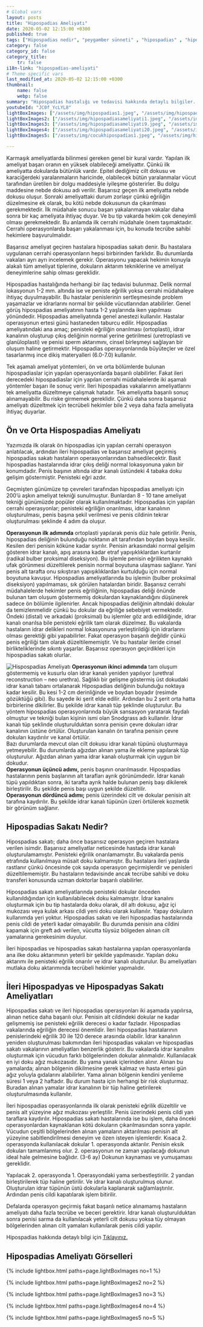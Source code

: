 ```yaml
---
# Global vars
layout: posts
title: "Hipospadias Ameliyatı"
date: 2020-05-02 12:15:00 +0300
published: true
tags: ["Hipospadias nedir", "peygamber sünneti" , "hipospadias" , "hipospadiasta eğrilik" , "hipospadias teşhis" , "hipospadias sünnet" , "hipospadias tip" , "hipospadias ameliyatı" , "hipospadias belirti" , "hipospadias tedavi" , "hipospadias çözüm" , "hipospadias sakatı" , "hipospadias sakatı ameliyatı" , "başarısız hipospadias ameliyatı" , "peygamber sünneti ameliyatı" , "peygamber sünneti tedavi" , "ileri hipospadias" ]
category: false
category_id: false
category_title:
    tr: false
i18n-link: "hipospadias-ameliyati"
# Theme specific vars
last_modified_at: 2020-05-02 12:15:00 +0300
thumbnail:
    name: false
    webp: false
summary: "Hipospadias hastalığı ve tedavisi hakkında detaylı bilgiler... , Hipospadias nedir? ,  Hipospadias sakatı hastalarının tedavisi? , Hipospadias eğriliğinin sebebi, Hipospadias olmadığı halde peniste eğrilik olur mu? , Hipospadis teşhisi nasıl konur? , Hipospadiaslı çocuklar sünnet olmalı mı?, Hipospadias ameliyatı nasıl yapılır?"
youtubeId: "JC0f_YcLYL8"
lightBoxImages: ["/assets/img/hipospadias1.jpeg", "/assets/img/hipospadias2.jpeg", "/assets/img/hipospadias3.jpeg", "/assets/img/hipospadias4.jpeg", "/assets/img/hipospadias5.jpeg", "/assets/img/hipospadias6.jpeg", "/assets/img/hipospadias7.jpeg"]
lightBoxImages2: ["/assets/img/hipospadiasameliyati1.jpeg", "/assets/img/hipospadiasameliyati2.jpeg", "/assets/img/hipospadiasameliyati3.jpeg", "/assets/img/hipospadiasameliyati4.jpeg", "/assets/img/hipospadiasameliyati5.jpeg", "/assets/img/hipospadiasameliyati6.jpeg", "/assets/img/hipospadiasameliyati7.jpeg", "/assets/img/hipospadiasameliyati8.jpeg"]
lightBoxImages3: ["/assets/img/hipospadiasameliyati9.jpeg", "/assets/img/hipospadiasameliyati10.jpeg", "/assets/img/hipospadiasameliyati11.jpeg", "/assets/img/hipospadiasameliyati12.jpeg", "/assets/img/hipospadiasameliyati13.jpeg", "/assets/img/hipospadiasameliyati14.jpeg", "/assets/img/hipospadiasameliyati15.jpeg", "/assets/img/hipospadiasameliyati16.jpeg", "/assets/img/hipospadiasameliyati17.jpeg", "/assets/img/hipospadiasameliyati18.jpeg", "/assets/img/hipospadiasameliyati19.jpeg"]
lightBoxImages4: ["/assets/img/hipospadiasameliyati20.jpeg", "/assets/img/hipospadiasameliyati21.jpeg", "/assets/img/hipospadiasameliyati22.jpeg", "/assets/img/hipospadiasameliyati23.jpeg", "/assets/img/hipospadiasameliyati24.jpeg", "/assets/img/hipospadiasameliyati25.jpeg", "/assets/img/hipospadiasameliyati26.jpeg", "/assets/img/hipospadiasameliyati27.jpeg"]
lightBoxImages5: ["/assets/img/cocukhipospadias1.jpeg", "/assets/img/hipospadiasameliyati29.jpeg"]

---
```


Karmaşık ameliyatlarda bilinmesi gereken genel bir kural vardır. Yapılan ilk ameliyat başarı oranın en yüksek olabileceği ameliyattır. Çünkü ilk ameliyatta dokularda bütünlük vardır. Epitel dediğimiz cilt dokusu ve karaciğerdeki yaralanmaların haricinde, olabilecek bütün yaralanmalar vücut  tarafından üretilen bir dolgu maddesiyle iyileşme gösterirler. Bu dolgu maddesine nebde dokusu adı verilir. Başarısız geçen ilk ameliyatta nebde dokusu oluşur. Sonraki ameliyattaki durum zorlaşır çünkü eğriliğin düzelmesine ek olarak, bu kötü nebde dokusunun da çıkarılması gerekmektedir. İlk müdahale sonucu başarı yakalanmayan vakalar daha sonra bir kaç ameliyata ihtiyaç duyar. Ve bu tip vakarda hekim çok deneyimli olması gerekmektedir. Bu anlamda ilk cerrahi müdahale önem taşımaktadır. Cerrahi operasyonlarda başarı yakalanması için, bu konuda tecrübe sahibi hekimlere başvurulmalıdır.

Başarısız ameliyat geçiren hastalara hipospadias sakatı denir. Bu hastalara uygulanan cerrahi operasyonların hepsi birbirinden farklıdır. Bu durumlarda vakaları ayrı ayrı incelemek gerekir. Operasyonu yapacak hekimin konuyla alakalı tüm ameliyat tiplerine, dokuların aktarım tekniklerine ve ameliyat deneyimlerine sahip olması gereklidir.

Hipospadias hastalığında herhangi bir ilaç tedavisi bulunmaz. Delik normal lokasyonun 1-2 mm. altında ise ve peniste eğrilik yoksa cerrahi müdahaleye ihtiyaç duyulmayabilir. Bu hastalar penislerinin sertleşmesinde problem yaşamazlar ve idrarlarını normal bir şekilde vücutlarından atabilirler. Genel görüş hipospadias ameliyatının hasta 1-2 yaşlarında iken yapılması yönündedir. Hipospadias ameliyatında genel anestezi kullanılır. Hastalar operasyonun ertesi günü hastaneden taburcu edilir. Hipospadias ameliyatındaki ana amaç; penisteki eğriliğin onarılması (ortoplasti), idrar kanalının oluşturup çıkış deliğinin normal yerine getirilmesi (uretroplasti ve glanüloplasti) ve penisi sperm aktarımını, cinsel birleşmeyi sağlayan bir oluşum haline getirmektir. Hipospadias operasyonlarında büyüteçler ve özel tasarlanmış ince dikiş materyalleri (6.0-7.0) kullanılır.

Tek aşamalı ameliyat yöntemleri, ön ve orta bölümlerde bulunan hipospadiaslar için yapılan operasyonlarda başarılı olabilirler. Fakat ileri derecedeki hipospadiaslar için yapılan cerrahi müdahalelerde iki aşamalı yöntemler başarı ile sonuç verir. İleri hipospadias vakalarının ameliyatlarını tek ameliyatta düzeltmeye çalışmak hatadır. Tek ameliyatta başarılı sonuç alınamayabilir. Bu riske girmemek gereklidir. Çünkü daha sonra başarısız ameliyatı düzeltmek için tecrübeli hekimler bile 2 veya daha fazla ameliyata ihtiyaç duyarlar.

## Ön ve Orta Hispospadias Ameliyatı

Yazımızda ilk olarak ön hipospadias için yapılan cerrahi operasyon anlatılacak, ardından ileri hipospadias ve başarısız ameliyat geçirmiş hipospadias sakatı hastaların operasyonlarından bahsedilecektir. Basit hipospadias hastalarında idrar çıkış deliği normal lokasyonuna yakın bir konumdadır. Penis başının altında idrar kanalı üstündeki 4 tabaka doku gelişim göstermiştir. Penisteki eğri azdır.

Geçmişten günümüze tıp çevreleri tarafından hipospadias ameliyatı için 200’ü aşkın ameliyat tekniği sunulmuştur. Bunlardan 8 - 10 tane ameliyat tekniği günümüzde popüler olarak kullanılmaktadır. Hipospadias için yapılan cerrahi operasyonlar; penisteki eğriliğin onarılması, idrar kanalının oluşturulması, penis başına şekil verilmesi ve penis cildinin tekrar oluşturulması şeklinde 4 adım da oluşur.

**Operasyonun ilk adımında** ortoplasti yapılarak penis düz hale getirilir. Penis, hipospadias deliğinin bulunduğu noktanın alt tarafından boydan boya kesilir. Kesilen deri penisin köküne kadar sıyrılır. Penisin arkasındaki normal gelişim gösteren idrar kanalı, apış arasına kadar etraf yapışıklıklardan kurtarılır (radikal bulber proksimal diseksiyon). Bu işlemle penisin eğrilikten kaynaklı ufak görünmesi düzeltilerek penisin normal boyutuna ulaşması sağlanır. Yani penis alt tarafta onu sıkıştıran yapışıklıklardan kurtulduğu için normal boyutuna kavuşur. Hipospadias ameliyatlarında bu işlemin (bulber proksimal diseksiyon) yapılmaması, sık görülen hatalardan biridir. Başarısız cerrahi müdahalelerde hekimler penis eğriliğinin, hipospadias deliği önünde bulunan tam oluşum göstermemiş dokulardan kaynaklandığını düşünerek sadece ön bölümle ilgilenirler. Ancak hipospadias deliğinin altındaki dokular da temizlenmelidir çünkü bu dokular da eğriliğe sebebiyet vermektedir. Öndeki (distal)  ve arkadaki (proksimal) bu işlemler göz ardı edildiğinde, idrar kanalı onarılsa bile penisteki eğrilik tam olarak düzelmez. Bu vakalarda hastaların idrar delikleri normal lokasyonuna yerleştirildiği için idrarlarını olması gerektiği gibi yapabilirler. Fakat operasyon başarılı değildir çünkü penis eğriliği tam olarak düzeltilememiştir. Ve bu hastalar ileride cinsel birlikteliklerinde sıkıntı yaşarlar. Başarısız operasyon geçirdikleri için hipospadias sakatı olurlar.

![Hispospadias Ameliyatı](/assets/img/hipospadiasameliyati.jpeg)
**Operasyonun ikinci adımında** tam oluşum göstermemiş ve kusurlu olan idrar kanalı yeniden yapılıyor (urethral reconstruction – neo urethra). Sağlıklı bir gelişme göstermiş üst dokudaki idrar kanalı tabanı ortalanarak Hipospadias deliğinin bulunduğu noktaya kadar kesilir. Bu kesi 1-2 cm derinliğinde ve boydan boyadır (resimde gözüktüğü gibi). Bu sayede iki şerit elde edilir. Ardından bu 2 şerit orta hatta birbirlerine dikilirler. Bu şekilde idrar kanalı tüp şeklinde oluşturulur. Bu yöntem hipospadias operasyonlarında büyük sansasyon yaratarak faydalı olmuştur ve tekniği bulan kişinin ismi olan Snodgrass adı kullanılır. İdrar kanalı tüp şeklinde oluşturulduktan sonra penisin çevre dokuları idrar kanalının üstüne örtülür. Oluşturulan kanalın ön tarafına penisin çevre dokuları kaydırılır ve kanal örtülür.  
Bazı durumlarda mevcut olan cilt dokusu idrar kanalı tüpünü oluşturmaya yetmeyebilir. Bu durumlarda ağızdan alınan yama ile ekleme yapılarak tüp oluşturulur. Ağızdan alınan yama idrar kanalı oluşturmak için uygun bir dokudur.  
**Operasyonun üçüncü adımı,** penis başının onarılmasıdır. Hipospadias hastalarının penis başlarının alt tarafları ayrık görünümdedir. İdrar kanalı tüpü yapıldıktan sonra, iki tarafta ayrık halde bulunan peniş başı dikilerek birleştirilir. Bu şekilde penis başı uygun şekilde düzeltilir.  
**Operasyonun dördüncü adımı;** penis üzerindeki cilt ve dokular penisin alt tarafına kaydırılır. Bu şekilde idrar kanalı tüpünün üzeri örtülerek kozmetik bir görünüm sağlanır.

## Hipospadias Sakatı Nedir?

Hipospadias sakatı; daha önce başarısız operasyon geçiren hastalara verilen isimdir. Başarısız ameliyatlar neticesinde hastada idrar kanalı oluşturulamamıştır. Penisteki eğrilik onarılamamıştır. Bu vakalarda penis etrafında kullanılmaya müsait doku kalmamıştır. Bu hastalara ileri yaşlarda rastlanır çünkü öncesinde çok sayıda operasyon geçirmişlerdir ve penisleri düzeltilememiştir. Bu hastaların tedavisinde ancak tecrübe sahibi ve doku transferi konusunda uzman doktorlar başarılı olabilirler.

Hipospadias sakatı ameliyatlarında penisteki dokular önceden kullanıldığından için kullanılabilecek doku kalmamıştır. İdrar kanalını oluşturmak için bu tip hastalarda doku olarak, dil altı dokusu, ağız içi mukozası veya kulak arkası cildi yeni doku olarak kullanılır. Yapay dokuların kullanımda yeri yoktur. Hipospadias sakatı ve ileri hipospadias hastalarında penis cildi de yeterli kadar olmayabilir. Bu durumda penisin ana cildini kapamak için greft adı verilen, vücutta tüysüz bölgeden alınan cilt yamalarına gerekesinim duyulur.

İleri hipospadias ve hipospadias sakatı hastalarına yapılan operasyonlarda ana ilke doku aktarımının yeterli bir şekilde yapılmasıdır. Yapılan doku aktarımı ile penisteki eğrilik onarılır ve idrar kanalı oluşturulur. Bu ameliyatları mutlaka doku aktarımında tecrübeli hekimler yapmalıdır.

## İleri Hipospadyas ve Hipospadyas Sakatı Ameliyatları

Hipospadias sakatı ve ileri hipospadias operasyonları iki aşamada yapılırsa, alınan netice daha başarılı olur. Penisin alt cildindeki dokular ne kadar gelişmemiş ise penisteki eğrilik derecesi o kadar fazladır. Hipospadias vakalarında eğriliğin derecesi önemlidir. İleri hipospadias hastalarının penislerindeki eğrilik 30 ile 120 derece arasında olabilir. İdrar kanalının yeniden oluşturulması bakımından ileri hipospadias vakaları ve hipospadias sakatı vakalarının ameliyatları benzerlik gösterir. Bu vakalarda idrar kanallını oluşturmak için vücudun farklı bölgelerinden dokular alınmalıdır. Kullanılacak en iyi doku ağız mukozasıdır. Bu yama yanak içlerinden alınır. Alınan bu yamalarda; alınan bölgenin dikilmesine gerek kalmaz ve hasta ertesi gün ağız yoluyla gıdalarını alabilirler. Yama alınan bölgenin kendini yenileme süresi 1 veya 2 haftadır. Bu durum hasta için herhangi bir risk oluşturmaz. Buradan alınan yamalar idrar kanalının bir tüp haline getirilerek oluşturulmasında kullanılır.

İleri hipospadias operasyonlarında ilk olarak penisteki eğrilik düzeltilir ve penis alt yüzeyine ağız mukozası yerleştilir. Penis üzerindeki penis cildi yan taraflara kaydırılır. Hipospadias sakatı hastalarında ise bu işlem, daha önceki operasyonlardan kaynaklanan kötü dokuların çıkarılmasından sonra yapılır. Vücudun çeşitli bölgelerinden alınan yamaların aktarılması penisin alt yüzeyine sabitlendirilmesi deneyim ve özen isteyen işlemlerdir. Kısaca 2. operasyonda kullanılacak dokular 1. operasyonda aktarılır. Penisin eksik dokuları tamamlanmış olur. 2. operasyonun ne zaman yapılacağı dokunun ideal hale gelmesine bağlıdır. (3-6 ay) Dokunun kaynaması ve yumuşaması gereklidir.

Yapılacak 2. operasyonda 1. Operasyondaki yama serbestleştirilir. 2 yandan birleştirilerek tüp haline getirilir. Ve idrar kanalı oluşturulmuş olunur. Oluşturulan idrar tüpünün üstü dokularla kaplanarak sağlamlaştırılır. Ardından penis cildi kapatılarak işlem bitirilir.

Defalarda operasyon geçirmiş fakat başarılı netice alınamamış hastaların ameliyatı daha fazla tecrübe ve beceri gerektirir. İdrar kanalı oluşturulduktan sonra penisi sarma da kullanılacak yeterli cilt dokusu yoksa tüy olmayan bölgelerinden alınan cilt yamaları kullanılarak penis cildi yapılır.


Hipospadias hakkında detaylı bilgi için [Tıklayınız.](https://www.onoluroloji.com/hipospadias)


## Hipospadias Ameliyatı Görselleri
{% include lightbox.html paths=page.lightBoxImages no=1 %}

{% include lightbox.html paths=page.lightBoxImages2 no=2 %}

{% include lightbox.html paths=page.lightBoxImages3 no=3 %}

{% include lightbox.html paths=page.lightBoxImages4 no=4 %}

{% include lightbox.html paths=page.lightBoxImages5 no=5 %}
